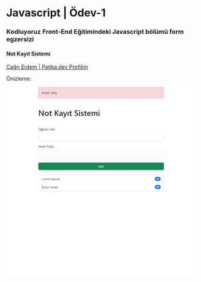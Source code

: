 # Javascript | Ödev-1

### Kodluyoruz Front-End Eğitimindeki Javascript bölümü form egzersizi

#### Not Kayıt Sistemi

[Çağrı Erdem | Patika.dev Profilim](https://app.patika.dev/cagrierdem)

Önizleme:

![Onizleme](img/onizleme.jpg)